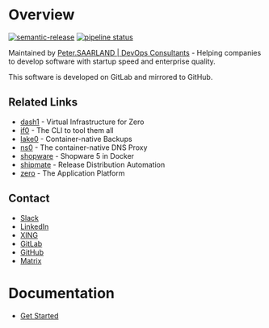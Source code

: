 # Overview

[![semantic-release](https://img.shields.io/badge/%20%20%F0%9F%93%A6%F0%9F%9A%80-semantic--release-e10079.svg)](https://github.com/semantic-release/semantic-release) [![pipeline status](https://gitlab.com/peter.saarland/scratch/badges/master/pipeline.svg)](https://gitlab.com/peter.saarland/scratch/-/commits/master)

Maintained by [Peter.SAARLAND | DevOps Consultants](https://www.peter.saarland) - Helping companies to develop software with startup speed and enterprise quality.

This software is developed on GitLab and mirrored to GitHub.

## Related Links

- [dash1](https://gitlab.com/peter.saarland/dash1/) - Virtual Infrastructure for Zero
- [if0](https://gitlab.com/peter.saarland/if0/) - The CLI to tool them all
- [lake0](https://gitlab.com/peter.saarland/lake0/) - Container-native Backups
- [ns0](https://gitlab.com/peter.saarland/ns0/) - The container-native DNS Proxy
- [shopware](https://gitlab.com/peter.saarland/shopware/) - Shopware 5 in Docker
- [shipmate](https://gitlab.com/peter.saarland/shipmate/) - Release Distribution Automation
- [zero](https://gitlab.com/peter.saarland/zero/) - The Application Platform

## Contact

- [Slack](https://join.slack.com/t/petersaarland/shared_invite/zt-d9ao21f9-pb70o46~82P~gxDTNy_JWw)
- [LinkedIn](https://www.linkedin.com/in/fabian-peter-7b3466122/)
- [XING](https://www.xing.com/profile/Fabian_Peter4/cv)
- [GitLab](https://gitlab.com/peter.saarland)
- [GitHub](https://github.com/Peter-SAARLAND/)
- [Matrix](https://matrix.to/#/!RcYHgbzWjyNTYeEIZj:hello.peter.saarland?via=hello.peter.saarland)

# Documentation

- [Get Started](docs/get-started.md)